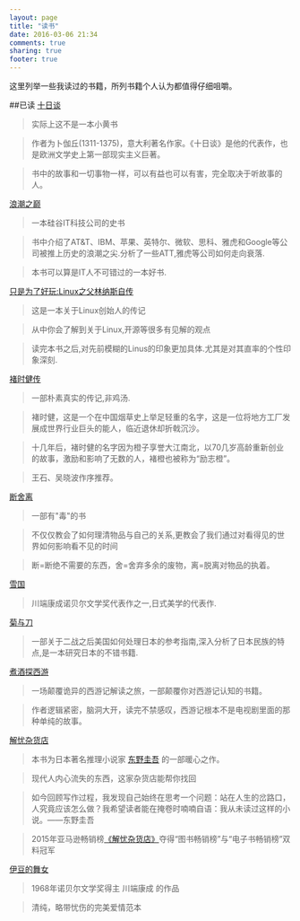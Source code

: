 ```yaml
---
layout: page
title: "读书"
date: 2016-03-06 21:34
comments: true
sharing: true
footer: true
---
```


这里列举一些我读过的书籍，所列书籍个人认为都值得仔细咀嚼。


##已读
[十日谈](http://union.click.jd.com/jdc?e=&p=AyIHZR5aEQISA1AYUyUCEw9dHl8QBiJDCkMFSjJLQhBaUAscSkIBR0ROVw1VC0dFFQMaD1AfXhEdS0IJRmsQfGcdXXNaTWBtQxR%2FI0wcDF9RfiZDDh43Vx1TFgQSBFQaaxcAEgdcH1sUByI3NGlrR2zKsePD%2FqQexq3aztOCMhcHUxhcEgcTAGUbXhMLEgRdEl4SBhUFZRxrRV1HRAtDDl1GRjdl&t=W1dCFBBFC1pXUwkEAEAdQFkJBVsUChoCUR5fCltXWwg%3D)

> 实际上这不是一本小黄书

> 作者为卜伽丘(1311-1375)，意大利著名作家。《十日谈》是他的代表作，也是欧洲文学史上第一部现实主义巨著。

> 书中的故事和一切事物一样，可以有益也可以有害，完全取决于听故事的人。


[浪潮之巅](http://union.click.jd.com/jdc?e=&p=AyIHZR5aEQISA1AYUyUCEgRRGVscByJDCkMFSjJLQhBaUAscSkIBR0ROVw1VC0dFFQIRA1cbUhAdS0IJRmthBFBeKWAYaGFAeSl%2FEBJHTH4RBVpTDh43Vx1TFgQSBFQaaxcAEgdcH1sUByI3NGlrR2zKsePD%2FqQexq3aztOCMhcHUxhcEgcTAGUbXhMHFgNXGlodAxoCZRxrRV1HRAtDDl1GRjdl&t=W1dCFBBFC1pXUwkEAEAdQFkJBVsVARYFVRJeCltXWwg%3D)

> 一本硅谷IT科技公司的史书

> 书中介绍了AT&T、IBM、苹果、英特尔、微软、思科、雅虎和Google等公司被推上历史的浪潮之尖.分析了一些ATT,雅虎等公司如何走向衰落.

> 本书可以算是IT人不可错过的一本好书.


[只是为了好玩:Linux之父林纳斯自传](https://www.amazon.cn/gp/product/B00MB51SAI/ref=as_li_qf_sp_asin_il_tl?ie=UTF8&camp=536&creative=3200&creativeASIN=B00MB51SAI&linkCode=as2&tag=droidyue-23)

> 这是一本关于Linux创始人的传记

> 从中你会了解到关于Linux,开源等很多有见解的观点

> 读完本书之后,对先前模糊的Linus的印象更加具体.尤其是对其直率的个性印象深刻.


[褚时健传](http://union.click.jd.com/jdc?e=&p=AyIHZR5aEQISA1AYUyUCEg5UGFwSBiJDCkMFSjJLQhBaUAscSkIBR0ROVw1VC0dFFQIbBlYcXBEdS0IJRmt1RWxcNm4NaGdgBFdGRRRVTAArGgZTDh43Vx1TFgQSBFQaaxcAEgdcH1sUByI3NGlrR2zKsePD%2FqQexq3aztOCMhcHUxhcEgcTAGUbXhMBFAVcElkcABUCZRxrRV1HRAtDDl1GRjdl&t=W1dCFBBFC1pXUwkEAEAdQFkJBVsVCxMEUhxfCltXWwg%3D)

> 一部朴素真实的传记,非鸡汤.

> 褚时健，这是一个在中国烟草史上举足轻重的名字，这是一位将地方工厂发展成世界行业巨头的能人，临近退休却折戟沉沙。

> 十几年后，褚时健的名字因为橙子享誉大江南北，以70几岁高龄重新创业的故事，激励和影响了无数的人，褚橙也被称为“励志橙”。

> 王石、吴晓波作序推荐。



[断舍离](http://union.click.jd.com/jdc?e=&p=AyIHZR5aEQISA1AYUyUCEgRRElMcAiJDCkMFSjJLQhBaUAscSkIBR0ROVw1VC0dFFQIRA1wTUhUdS0IJRmtSUXFMUk04EGBXeVREO3QAW0dcUFxlDh43Vx1TFgQSBFQaaxcAEgdcH1sUByI3NGlrR2zKsePD%2FqQexq3aztOCMhcHUxhcEgcTAGUbXhMCFwFTHFIRAREHZRxrRV1HRAtDDl1GRjdl&t=W1dCFBBFC1pXUwkEAEAdQFkJBVsVARYOXRJbCltXWwg%3D)

> 一部有"毒"的书

> 不仅仅教会了如何理清物品与自己的关系,更教会了我们通过对看得见的世界如何影响看不见的时间

> 断=断绝不需要的东西，舍=舍弃多余的废物，离=脱离对物品的执着。



[雪国](http://union.click.jd.com/jdc?e=&p=AyIHZR5aEQISA1AYUyUCEwVVHVoQACJDCkMFSjJLQhBaUAscSkIBR0ROVw1VC0dFFQMQB1MaXhcdS0IJRmtBWWsZBkgEd2FhWwxjC0EAVHIgTy51Dh43Vx1TFgQSBFQaaxcAEgdcH1sUByI3NGlrR2zKsePD%2FqQexq3aztOCMhcHUxhcEgcTAGUbXhMDGwRdGlMTBhUPZRxrRV1HRAtDDl1GRjdl&t=W1dCFBBFC1pXUwkEAEAdQFkJBVsUABIBVB5ZCltXWwg%3D)

> 川端康成诺贝尔文学奖代表作之一,日式美学的代表作.


[菊与刀](http://union.click.jd.com/jdc?e=&p=AyIHZR5aEQISA1AYUyUCEwBWE1oRACJDCkMFSjJLQhBaUAscSkIBR0ROVw1VC0dFFQMVBF0aXxcdS0IJRmtQVllYMAEBSGJTQwgFPkIYDGQVAQFlDh43Vx1TFgQSBFQaaxcAEgdcH1sUByI3NGlrR2zKsePD%2FqQexq3aztOCMhcHUxhcEgcTAGUbXhMDEAddGl4QAxEHZRxrRV1HRAtDDl1GRjdl&t=W1dCFBBFC1pXUwkEAEAdQFkJBVsUBREPVB9ZCltXWwg%3D)

> 一部关于二战之后美国如何处理日本的参考指南,深入分析了日本民族的特点,是一本研究日本的不错书籍.


[煮酒探西游](http://union.click.jd.com/jdc?e=&p=AyIHZR5aEQISA1AYUyUCEg5cG1ITASJDCkMFSjJLQhBaUAscSkIBR0ROVw1VC0dFFQIbDlUSXRYdS0IJRmtMXXJeBRoSEWFpAAobMhByGlsvZQdDDh43Vx1TFgQSBFQaaxcAEgdcH1sUByI3NGlrR2zKsePD%2FqQexq3aztOCMhcHUxhcEgcTAGUbXhIFEQRQElgSBxYDZRw%3D&t=W1dCFBBFC1pXUwkEAEAdQFkJBVsVCxsHXB1YCltXWwg%3D)
> 一场颠覆诡异的西游记解读之旅，一部颠覆你对西游记认知的书籍。

> 作者逻辑紧密，脑洞大开，读完不禁感叹，西游记根本不是电视剧里面的那种单纯的故事。


[解忧杂货店](http://www.amazon.cn/gp/product/B00JZ96ZI8/ref=as_li_qf_sp_asin_il_tl?ie=UTF8&camp=536&creative=3200&creativeASIN=B00JZ96ZI8&linkCode=as2&tag=droidyue-23)

>本书为日本著名推理小说家 [东野圭吾](http://union.click.jd.com/jdc?e=&p=AyIHZR5aEQISA1AYUyUCEgBdG1sVCyJDCkMFSjJLQhBaUAscSkIBR0ROVw1VC0dFFQIVD1UbWxwdS0IJRmtuY0kEBU47cWEaRysBPVNLFmMdbT5lDh43Vx1TFgQSBFQaaxcAEgdcH1sUByI3NGlrR2zKsePD%2FqQexq3aztOCMhcHUxhcEgcTAGUbXhIFEQRQH14VChsPZRw%3D&t=W1dCFBBFC1pXUwkEAEAdQFkJBVsVBRoHVRtSCltXWwg%3D) 的一部暖心之作。

>现代人内心流失的东西，这家杂货店能帮你找回

>如今回顾写作过程，我发现自己始终在思考一个问题：站在人生的岔路口，人究竟应该怎么做？我希望读者能在掩卷时喃喃自语：我从未读过这样的小说。——东野圭吾

>2015年亚马逊畅销榜[《解忧杂货店》](http://www.amazon.cn/gp/product/B00JZ96ZI8/ref=as_li_qf_sp_asin_il_tl?ie=UTF8&camp=536&creative=3200&creativeASIN=B00JZ96ZI8&linkCode=as2&tag=droidyue-23)夺得“图书畅销榜”与“电子书畅销榜”双料冠军

  
[伊豆的舞女](http://www.amazon.cn/gp/product/B00LMULNMG/ref=as_li_qf_sp_asin_il_tl?ie=UTF8&camp=536&creative=3200&creativeASIN=B00LMULNMG&linkCode=as2&tag=droidyue-23)

> 1968年诺贝尔文学奖得主 川端康成 的作品

> 清纯，略带忧伤的完美爱情范本


